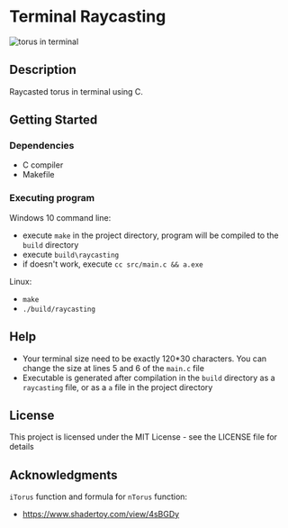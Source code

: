 # Terminal Raycasting

![torus in terminal](https://i.imgur.com/xjPCJl0.png)

## Description

Raycasted torus in terminal using C.

## Getting Started

### Dependencies

* C compiler
* Makefile

### Executing program

Windows 10 command line:
* execute ```make``` in the project directory, program will be compiled to the ```build``` directory
* execute ```build\raycasting```
* if doesn't work, execute ```cc src/main.c && a.exe```

Linux:
* ```make```
* ```./build/raycasting```

## Help

* Your terminal size need to be exactly 120*30 characters. You can change the size at lines 5 and 6 of the ```main.c``` file
* Executable is generated after compilation in the ```build``` directory as a ```raycasting``` file, or as a ```a``` file in the project directory

## License

This project is licensed under the MIT License - see the LICENSE file for details

## Acknowledgments

```iTorus``` function and formula for ```nTorus``` function:
* https://www.shadertoy.com/view/4sBGDy
